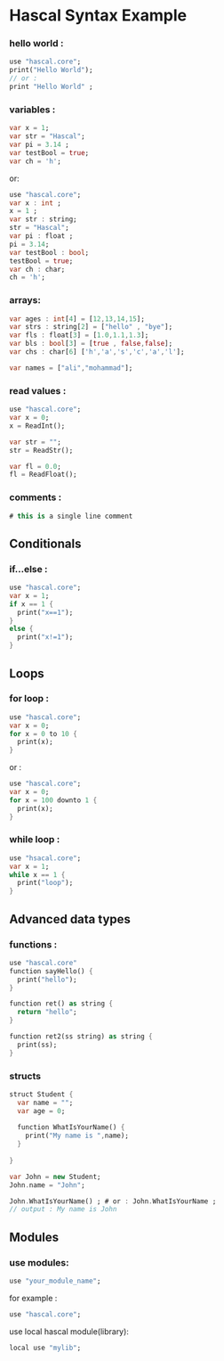 # Hascal Syntax Example

### hello world :
```dart
use "hascal.core";
print("Hello World");
// or :
print "Hello World" ;
```
### variables :
```dart
var x = 1;
var str = "Hascal";
var pi = 3.14 ;
var testBool = true;
var ch = 'h';
```
or:
```dart
use "hascal.core";
var x : int ;
x = 1 ;
var str : string;
str = "Hascal";
var pi : float ;
pi = 3.14;
var testBool : bool;
testBool = true;
var ch : char;
ch = 'h';
```
### arrays:
```dart
var ages : int[4] = [12,13,14,15];
var strs : string[2] = ["hello" , "bye"];
var fls : float[3] = [1.0,1.1,1.3];
var bls : bool[3] = [true , false,false];
var chs : char[6] ['h','a','s','c','a','l']; 

var names = ["ali","mohammad"];
```
### read values :
```dart
use "hascal.core";
var x = 0;
x = ReadInt();

var str = "";
str = ReadStr();

var fl = 0.0;
fl = ReadFloat();
```
### comments :
```dart
# this is a single line comment
```

## Conditionals

### if...else :
```dart
use "hascal.core";
var x = 1;
if x == 1 {
  print("x==1");
}
else {
  print("x!=1");
}

```

## Loops

### for loop :
```dart
use "hascal.core";
var x = 0;
for x = 0 to 10 {
  print(x);
}
```

or :
```dart
use "hascal.core";
var x = 0;
for x = 100 downto 1 {
  print(x);
}
```
### while loop :
```dart
use "hsacal.core";
var x = 1;
while x == 1 {
  print("loop");
}

```

## Advanced data types

### functions :
```dart
use "hascal.core"
function sayHello() {
  print("hello");
}

function ret() as string {
  return "hello";
}

function ret2(ss string) as string {
  print(ss);
}
```
### structs
```dart
struct Student {
  var name = "";
  var age = 0;
  
  function WhatIsYourName() {
    print("My name is ",name);
  }
  
}

var John = new Student;
John.name = "John";

John.WhatIsYourName() ; # or : John.WhatIsYourName ;
// output : My name is John
```

## Modules
### use modules:
```dart
use "your_module_name";
```
for example :
```dart
use "hascal.core";
```

use local hascal module(library):
```dart
local use "mylib";
```
